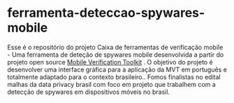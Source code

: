 # ferramenta-deteccao-spywares-mobile
Esse é o repositório do projeto Caixa de ferramentas de verificação mobile  - Uma ferramenta de deteção de spywares mobile desenvolvida a partir do projeto open source [Mobile Verification Toolkit](https://github.com/mvt-project/mvt) .
O objetivo do projeto é desenvolver uma interface gráfica para a aplicação da MVT em português e totalmente adaptado para o contexto brasileiro..
Fomos finalistas no edital malhas da data privacy brasil com foco em projeto que trabalhem com a detecção de spywares em dispositivos móveis no brasil.

